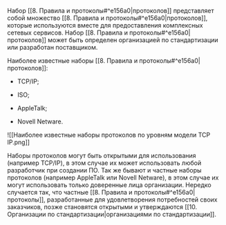 Набор [[8. Правила и протоколы#^e156a0|протоколов]] представляет собой множество [[8. Правила и протоколы#^e156a0|протоколов]], которые используются вместе для предоставления комплексных сетевых сервисов. Набор [[8. Правила и протоколы#^e156a0|протоколов]] может быть определен организацией по стандартизации или разработан поставщиком.

Наиболее известные наборы [[8. Правила и протоколы#^e156a0|протоколов]]:

- TCP/IP;

- ISO;

- AppleTalk;

- Novell Netware.

![[Наиболее известные наборы протоколов по уровням модели TCP IP.png]]

Наборы протоколов могут быть открытыми для использования (например TCP/IP), в этом случае их может использовать любой разработчик при создании ПО. Так же бывают и частные наборы протоколов (например AppleTalk или Novell Netware), в этом случае их могут использовать только доверенные лица организации. Нередко случается так, что частные [[8. Правила и протоколы#^e156a0|протоколы]], разработанные для удовлетворения потребностей своих заказчиков, позже становятся открытыми и утверждаются [[10. Организации по стандартизации|организациями по стандартизации]].